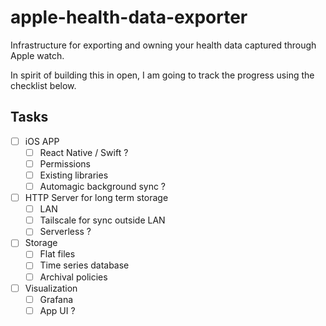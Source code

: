 # apple-health-data-exporter
Infrastructure for exporting and owning your health data captured through Apple watch.

In spirit of building this in open, I am going to track the progress using the checklist below.
## Tasks
- [ ] iOS APP
    - [ ] React Native / Swift ?
    - [ ] Permissions
    - [ ] Existing libraries
    - [ ] Automagic background sync ?
- [ ] HTTP Server for long term storage
    - [ ] LAN
    - [ ] Tailscale for sync outside LAN
    - [ ] Serverless ? 
- [ ] Storage
    - [ ] Flat files
    - [ ] Time series database
    - [ ] Archival policies
- [ ] Visualization 
    - [ ] Grafana 
    - [ ] App UI ?
